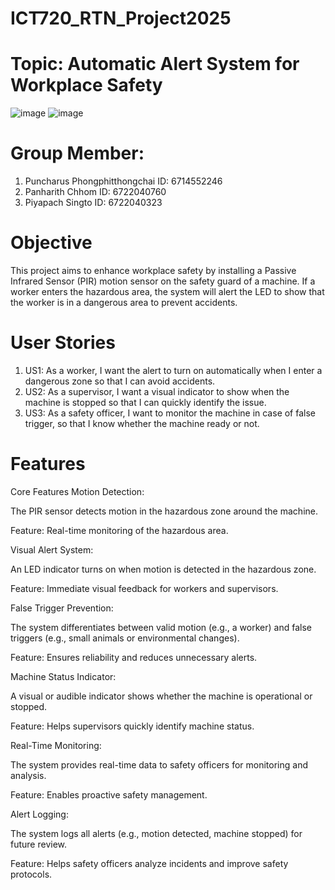 # ICT720_RTN_Project2025

# Topic: Automatic Alert System for Workplace Safety  
![image](https://github.com/user-attachments/assets/17b39e83-2133-4191-a889-b91b08b585b0)
![image](https://github.com/user-attachments/assets/213c97a6-a290-46cf-ba8e-db96a8d0d225)

# Group Member:                           
1. Puncharus Phongphitthongchai         ID: 6714552246
2. Panharith Chhom                      ID: 6722040760
3. Piyapach Singto                      ID: 6722040323

# Objective
This project aims to enhance workplace safety by installing a Passive Infrared Sensor (PIR) motion sensor on the safety guard of a machine. If a worker enters the hazardous area, the system will alert the LED to show that the worker is in a dangerous area  to prevent accidents.

# User Stories
1. US1: As a worker, I want the alert to turn on automatically when I enter a dangerous zone so that I can avoid accidents.
3. US2: As a supervisor, I want a visual indicator to show when the machine is stopped so that I can quickly identify the issue.
4. US3: As a safety officer, I want to monitor the machine in case of false trigger, so that I know whether the machine ready or not.

# Features
Core Features
Motion Detection:

The PIR sensor detects motion in the hazardous zone around the machine.

Feature: Real-time monitoring of the hazardous area.

Visual Alert System:

An LED indicator turns on when motion is detected in the hazardous zone.

Feature: Immediate visual feedback for workers and supervisors.

False Trigger Prevention:

The system differentiates between valid motion (e.g., a worker) and false triggers (e.g., small animals or environmental changes).

Feature: Ensures reliability and reduces unnecessary alerts.

Machine Status Indicator:

A visual or audible indicator shows whether the machine is operational or stopped.

Feature: Helps supervisors quickly identify machine status.

Real-Time Monitoring:

The system provides real-time data to safety officers for monitoring and analysis.

Feature: Enables proactive safety management.

Alert Logging:

The system logs all alerts (e.g., motion detected, machine stopped) for future review.

Feature: Helps safety officers analyze incidents and improve safety protocols.
